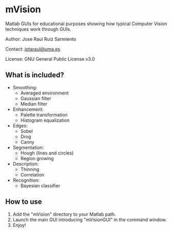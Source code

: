 # mVision
Matlab GUIs for educational purposes showing how typical Computer Vision techniques work through GUIs.

Author: Jose Raul Ruiz Sarmiento

Contact: jotaraul@uma.es

License: GNU General Public License v3.0

## What is included?

+ Smoothing:
  - Averaged environment
  - Gaussian filter
  - Median filter
+ Enhancement:
  - Palette transformation
  - Histogram equalization
+ Edges:
  - Sobel 
  - Drog
  - Canny
+ Segmentation:
  - Hough (lines and circles)
  - Region growing
+ Description:
  - Thinning 
  - Correlation
+ Recognition:
  - Bayesian classifier

## How to use

1. Add the "mVision" directory to your Matlab path.
2. Launch the main GUI introducing "mVisionGUI" in the command window.
3. Enjoy!

